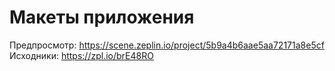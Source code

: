 # Макеты приложения
Предпросмотр: https://scene.zeplin.io/project/5b9a4b6aae5aa72171a8e5cf
Исходники: https://zpl.io/brE48RO
